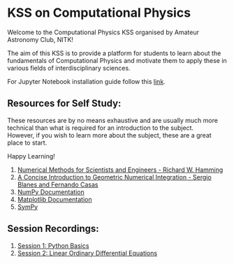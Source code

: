 # KSS on Computational Physics

Welcome to the Computational Physics KSS organised by Amateur Astronomy Club, NITK!

The aim of this KSS is to provide a platform for students to learn about the fundamentals of Computational Physics and motivate them to apply these in various fields of interdisciplinary sciences.

For Jupyter Notebook installation guide follow this [link](/Installation.md).

## Resources for Self Study:

These resources are by no means exhaustive and are usually much more technical than what is required for an introduction to the subject. </br>
However, if you wish to learn more about the subject, these are a great place to start.

Happy Learning!

1. [Numerical Methods for Scientists and Engineers - Richard W. Hamming](https://www.amazon.in/Numerical-Methods-Scientists-Engineers-Mathematics/dp/0486652416)
2. [A Concise Introduction to Geometric Numerical Integration - Sergio Blanes and Fernando Casas](https://www.amazon.in/Introduction-Geometric-Integration-Monographs-Mathematics-ebook/dp/B01G50QN0Y)
3. [NumPy Documentation](https://numpy.org/doc/stable/user/absolute_beginners.html)
4. [Matplotlib Documentation](https://matplotlib.org/stable/users/getting_started/index.html)
5. [SymPy](https://docs.sympy.org/latest/tutorial/index.html)

## Session Recordings:
1. [Session 1: Python Basics](https://youtu.be/vW8h05f3mrI)
2. [Session 2: Linear Ordinary Differential Equations](https://youtu.be/cCGEKcDMdYY)
